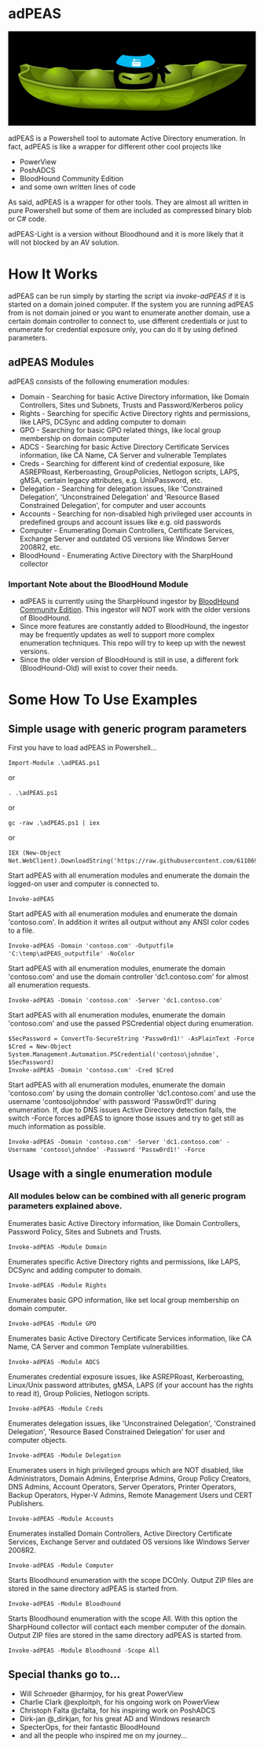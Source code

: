# adPEAS

![](https://github.com/61106960/adPEAS/raw/main/images/adPEAS_large.jpg)

adPEAS is a Powershell tool to automate Active Directory enumeration.
In fact, adPEAS is like a wrapper for different other cool projects like
* PowerView
* PoshADCS
* BloodHound Community Edition
* and some own written lines of code

As said, adPEAS is a wrapper for other tools. They are almost all written in pure Powershell but some of them are included as compressed binary blob or C# code.

adPEAS-Light is a version without Bloodhound and it is more likely that it will not blocked by an AV solution.

# How It Works

adPEAS can be run simply by starting the script via _invoke-adPEAS_ if it is started on a domain joined computer.
If the system you are running adPEAS from is not domain joined or you want to enumerate another domain, use a certain domain controller to connect to, use different credentials or just to enumerate for credential exposure only, you can do it by using defined parameters.

## adPEAS Modules

adPEAS consists of the following enumeration modules:
* Domain - Searching for basic Active Directory information, like Domain Controllers, Sites und Subnets, Trusts and Password/Kerberos policy
* Rights - Searching for specific Active Directory rights and permissions, like LAPS, DCSync and adding computer to domain
* GPO -  Searching for basic GPO related things, like local group membership on domain computer
* ADCS - Searching for basic Active Directory Certificate Services information, like CA Name, CA Server and vulnerable Templates
* Creds - Searching for different kind of credential exposure, like ASREPRoast, Kerberoasting, GroupPolicies, Netlogon scripts, LAPS, gMSA, certain legacy attributes, e.g. UnixPassword, etc.
* Delegation - Searching for delegation issues, like 'Constrained Delegation', 'Unconstrained Delegation' and 'Resource Based Constrained Delegation', for computer and user accounts
* Accounts - Searching for non-disabled high privileged user accounts in predefined groups and account issues like e.g. old passwords
* Computer - Enumerating Domain Controllers, Certificate Services, Exchange Server and outdated OS versions like Windows Server 2008R2, etc.
* BloodHound - Enumerating Active Directory with the SharpHound collector

### Important Note about the BloodHound Module
* adPEAS is currently using the SharpHound ingestor by [BloodHound Community Edition](https://github.com/SpecterOps/BloodHound). This ingestor will NOT work with the older versions of BloodHound.
* Since more features are constantly added to BloodHound, the ingestor may be frequently updates as well to support more complex enumeration techniques. This repo will try to keep up with the newest versions.
* Since the older version of BloodHound is still in use, a different fork (BloodHound-Old) will exist to cover their needs.

# Some How To Use Examples
## Simple usage with generic program parameters
First you have to load adPEAS in Powershell...
```
Import-Module .\adPEAS.ps1
```
or
```
. .\adPEAS.ps1
```
or
```
gc -raw .\adPEAS.ps1 | iex
```
or
```
IEX (New-Object Net.WebClient).DownloadString('https://raw.githubusercontent.com/61106960/adPEAS/main/adPEAS.ps1')
```

Start adPEAS with all enumeration modules and enumerate the domain the logged-on user and computer is connected to.
```
Invoke-adPEAS
```

Start adPEAS with all enumeration modules and enumerate the domain 'contoso.com'. In addition it writes all output without any ANSI color codes to a file.
```
Invoke-adPEAS -Domain 'contoso.com' -Outputfile 'C:\temp\adPEAS_outputfile' -NoColor
```

Start adPEAS with all enumeration modules, enumerate the domain 'contoso.com' and use the domain controller 'dc1.contoso.com' for almost all enumeration requests.
```
Invoke-adPEAS -Domain 'contoso.com' -Server 'dc1.contoso.com'
```

Start adPEAS with all enumeration modules, enumerate the domain 'contoso.com' and use the passed PSCredential object during enumeration.
```
$SecPassword = ConvertTo-SecureString 'Passw0rd1!' -AsPlainText -Force
$Cred = New-Object System.Management.Automation.PSCredential('contoso\johndoe', $SecPassword)
Invoke-adPEAS -Domain 'contoso.com' -Cred $Cred
```

Start adPEAS with all enumeration modules, enumerate the domain 'contoso.com' by using the domain controller 'dc1.contoso.com' and use the username 'contoso\johndoe' with password 'Passw0rd1!' during enumeration. If, due to DNS issues Active Directory detection fails, the switch -Force forces adPEAS to ignore those issues and try to get still as much information as possible.
```
Invoke-adPEAS -Domain 'contoso.com' -Server 'dc1.contoso.com' -Username 'contoso\johndoe' -Password 'Passw0rd1!' -Force
```

## Usage with a single enumeration module
### All modules below can be combined with all generic program parameters explained above.

Enumerates basic Active Directory information, like Domain Controllers, Password Policy, Sites and Subnets and Trusts.
```
Invoke-adPEAS -Module Domain
```

Enumerates specific Active Directory rights and permissions, like LAPS, DCSync and adding computer to domain.
```
Invoke-adPEAS -Module Rights
```

Enumerates basic GPO information, like set local group membership on domain computer.
```
Invoke-adPEAS -Module GPO
```

Enumerates basic Active Directory Certificate Services information, like CA Name, CA Server and common Template vulnerabilities.
```
Invoke-adPEAS -Module ADCS
```

Enumerates credential exposure issues, like ASREPRoast, Kerberoasting, Linux/Unix password attributes, gMSA, LAPS (if your account has the rights to read it), Group Policies, Netlogon scripts.
```
Invoke-adPEAS -Module Creds
```

Enumerates delegation issues, like 'Unconstrained Delegation', 'Constrained Delegation', 'Resource Based Constrained Delegation' for user and computer objects.
```
Invoke-adPEAS -Module Delegation
```

Enumerates users in high privileged groups which are NOT disabled, like Administrators, Domain Admins, Enterprise Admins, Group Policy Creators, DNS Admins, Account Operators, Server Operators, Printer Operators, Backup Operators, Hyper-V Admins, Remote Management Users und CERT Publishers.
```
Invoke-adPEAS -Module Accounts
```

Enumerates installed Domain Controllers, Active Directory Certificate Services, Exchange Server and outdated OS versions like Windows Server 2008R2.
```
Invoke-adPEAS -Module Computer
```

Starts Bloodhound enumeration with the scope DCOnly. Output ZIP files are stored in the same directory adPEAS is started from.
```
Invoke-adPEAS -Module Bloodhound
```

Starts Bloodhound enumeration with the scope All. With this option the SharpHound collector will contact each member computer of the domain. Output ZIP files are stored in the same directory adPEAS is started from.
```
Invoke-adPEAS -Module Bloodhound -Scope All
```

## Special thanks go to...
* Will Schroeder @harmjoy, for his great PowerView
* Charlie Clark @exploitph, for his ongoing work on PowerView
* Christoph Falta @cfalta, for his inspiring work on PoshADCS
* Dirk-jan @_dirkjan, for his great AD and Windows research
* SpecterOps, for their fantastic BloodHound
* and all the people who inspired me on my journey...